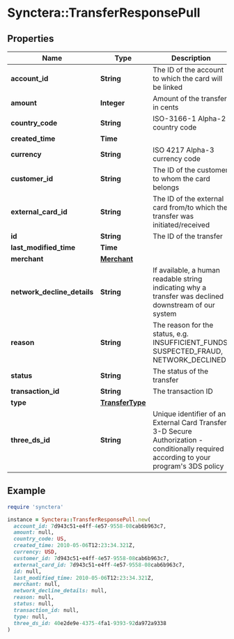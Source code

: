 # Synctera::TransferResponsePull

## Properties

| Name | Type | Description | Notes |
| ---- | ---- | ----------- | ----- |
| **account_id** | **String** | The ID of the account to which the card will be linked |  |
| **amount** | **Integer** | Amount of the transfer in cents |  |
| **country_code** | **String** | ISO-3166-1 Alpha-2 country code |  |
| **created_time** | **Time** |  |  |
| **currency** | **String** | ISO 4217  Alpha-3 currency code |  |
| **customer_id** | **String** | The ID of the customer to whom the card belongs |  |
| **external_card_id** | **String** | The ID of the external card from/to which the transfer was initiated/received |  |
| **id** | **String** | The ID of the transfer |  |
| **last_modified_time** | **Time** |  |  |
| **merchant** | [**Merchant**](Merchant.md) |  |  |
| **network_decline_details** | **String** | If available, a human readable string indicating why a transfer was declined downstream of our system | [optional] |
| **reason** | **String** | The reason for the status, e.g. INSUFFICIENT_FUNDS, SUSPECTED_FRAUD, NETWORK_DECLINED | [optional] |
| **status** | **String** | The status of the transfer |  |
| **transaction_id** | **String** | The transaction ID | [optional] |
| **type** | [**TransferType**](TransferType.md) |  |  |
| **three_ds_id** | **String** | Unique identifier of an External Card Transfer 3-D Secure Authorization - conditionally required according to your program&#39;s 3DS policy | [optional] |

## Example

```ruby
require 'synctera'

instance = Synctera::TransferResponsePull.new(
  account_id: 7d943c51-e4ff-4e57-9558-08cab6b963c7,
  amount: null,
  country_code: US,
  created_time: 2010-05-06T12:23:34.321Z,
  currency: USD,
  customer_id: 7d943c51-e4ff-4e57-9558-08cab6b963c7,
  external_card_id: 7d943c51-e4ff-4e57-9558-08cab6b963c7,
  id: null,
  last_modified_time: 2010-05-06T12:23:34.321Z,
  merchant: null,
  network_decline_details: null,
  reason: null,
  status: null,
  transaction_id: null,
  type: null,
  three_ds_id: 40e2de9e-4375-4fa1-9393-92da972a9338
)
```

